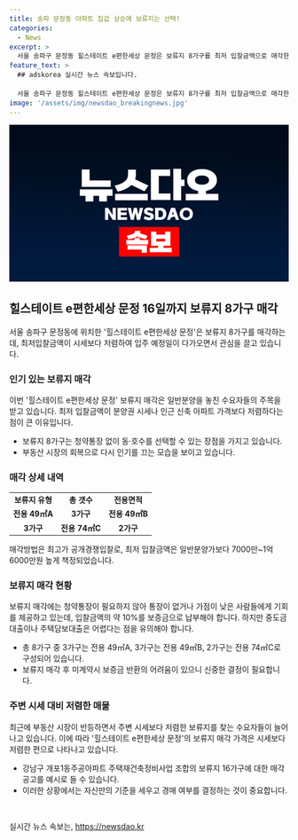 ```yaml
---
title: 송파 문정동 아파트 집값 상승에 보류지는 선택!
categories:
  - News
excerpt: >
  서울 송파구 문정동 힐스테이트 e편한세상 문정은 보류지 8가구를 최저 입찰금액으로 매각한다. 최저 입찰금액이 시세보다 저렴하여 일반분양을 놓친 수요자들의 관심을 끌고 있다. 보류지 입찰은 동·호수 선택이 가능하며, 부동산 시장 회복으로 다시 인기를 얻고 있다. 보류지는 최고가 공개경쟁입찰로 매각되며, 총 8가구의 다양한 평형이 포함되어 있다. 중요한 것은 보류지 입찰에는 청약통장이 필요하지 않으며, 보유 주택 수와 상관없이 누구나 참여할 수 있기 때문에 기회를 놓치지 않아야 한다.
feature_text: >
  ## adskorea 실시간 뉴스 속보입니다.

  서울 송파구 문정동 힐스테이트 e편한세상 문정은 보류지 8가구를 최저 입찰금액으로 매각한다. 최저 입찰금액이 시세보다 저렴하여 일반분양을 놓친 수요자들의 관심을 끌고 있다. 보류지 입찰은 동·호수 선택이 가능하며, 부동산 시장 회복으로 다시 인기를 얻고 있다. 보류지는 최고가 공개경쟁입찰로 매각되며, 총 8가구의 다양한 평형이 포함되어 있다. 중요한 것은 보류지 입찰에는 청약통장이 필요하지 않으며, 보유 주택 수와 상관없이 누구나 참여할 수 있기 때문에 기회를 놓치지 않아야 한다.
image: '/assets/img/newsdao_breakingnews.jpg'
---
```


<p><img src="/assets/img/newsdao_breakingnews.jpg" alt="adskorea 속보" /></p>

<h2 data-ke-size="size26">힐스테이트 e편한세상 문정 16일까지 보류지 8가구 매각</h2>

<p data-ke-size="size16">서울 송파구 문정동에 위치한 '힐스테이트 e편한세상 문정'은 보류지 8가구를 매각하는데, 최저입찰금액이 시세보다 저렴하여 입주 예정일이 다가오면서 관심을 끌고 있습니다.</p>

<h3>인기 있는 보류지 매각</h3>

<p data-ke-size="size16">이번 '힐스테이트 e편한세상 문정' 보류지 매각은 일반분양을 놓친 수요자들의 주목을 받고 있습니다. 최저 입찰금액이 분양권 시세나 인근 신축 아파트 가격보다 저렴하다는 점이 큰 이유입니다.</p>

<ul>
  <li>보류지 8가구는 청약통장 없이 동·호수를 선택할 수 있는 장점을 가지고 있습니다.</li>
  <li>부동산 시장의 회복으로 다시 인기를 끄는 모습을 보이고 있습니다.</li>
</ul>

<h3>매각 상세 내역</h3>

<table>
  <tr>
    <td style="text-align: center; height: 17px;"><b>보류지 유형</b></td>
    <td style="text-align: center; height: 17px;"><b>총 갯수</b></td>
    <td style="text-align: center; height: 17px;"><b>전용면적</b></td>
  </tr>
  <tr>
    <td style="text-align: center; height: 17px;"><b>전용 49㎡A</b></td>
    <td style="text-align: center; height: 17px;"><b>3가구</b></td>
    <td style="text-align: center; height: 17px;"><b>전용 49㎡B</b></td>
  </tr>
  <tr>
    <td style="text-align: center; height: 17px;"><b>3가구</b></td>
    <td style="text-align: center; height: 17px;"><b>전용 74㎡C</b></td>
    <td style="text-align: center; height: 17px;"><b>2가구</b></td>
  </tr>
</table>

<p data-ke-size="size16">매각방법은 최고가 공개경쟁입찰로, 최저 입찰금액은 일반분양가보다 7000만~1억6000만원 높게 책정되었습니다.</p>

<h3>보류지 매각 현황</h3>

<p data-ke-size="size16">보류지 매각에는 청약통장이 필요하지 않아 통장이 없거나 가점이 낮은 사람들에게 기회를 제공하고 있는데, 입찰금액의 약 10%를 보증금으로 납부해야 합니다. 하지만 중도금대출이나 주택담보대출은 어렵다는 점을 유의해야 합니다.</p>

<ul>
  <li>총 8가구 중 3가구는 전용 49㎡A, 3가구는 전용 49㎡B, 2가구는 전용 74㎡C로 구성되어 있습니다.</li>
  <li>보류지 매각 후 미계약시 보증금 반환의 어려움이 있으니 신중한 결정이 필요합니다.</li>
</ul>

<h3>주변 시세 대비 저렴한 매물</h3>

<p data-ke-size="size16">최근에 부동산 시장이 반등하면서 주변 시세보다 저렴한 보류지를 찾는 수요자들이 늘어나고 있습니다. 이에 따라 '힐스테이트 e편한세상 문정'의 보류지 매각 가격은 시세보다 저렴한 편으로 나타나고 있습니다.</p>

<ul>
  <li>강남구 개포1동주공아파트 주택재건축정비사업 조합의 보류지 16가구에 대한 매각 공고를 예시로 들 수 있습니다.</li>
  <li>이러한 상황에서는 자신만의 기준을 세우고 경매 여부를 결정하는 것이 중요합니다.</li>
</ul>

<p data-ke-size="size16">&nbsp;</p>
실시간 뉴스 속보는, <a href="https://newsdao.kr" rel="dofollow">https://newsdao.kr</a>


